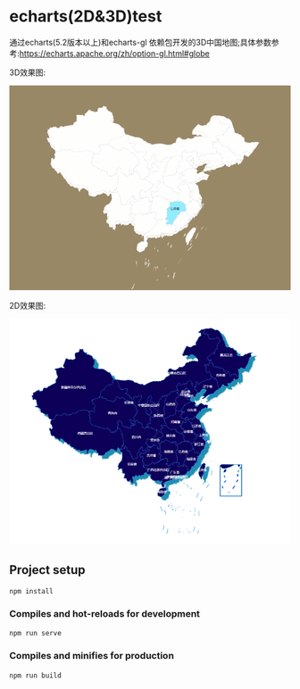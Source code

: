 # echarts(2D&3D)test

通过echarts(5.2版本以上)和echarts-gl 依赖包开发的3D中国地图;具体参数参考:https://echarts.apache.org/zh/option-gl.html#globe

3D效果图:

![3D效果图](.\src\assets\3D.png)

2D效果图:

![2D效果图](.\src\assets\2D.png)

## Project setup
```
npm install
```

### Compiles and hot-reloads for development
```
npm run serve
```

### Compiles and minifies for production
```
npm run build
```